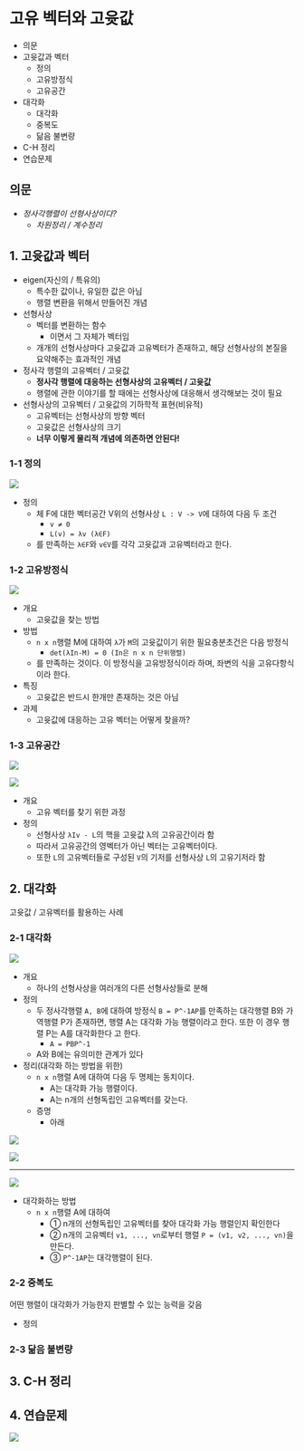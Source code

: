 # 고유 벡터와 고윳값

- 의문
- 고윳값과 벡터
  - 정의
  - 고유방정식
  - 고유공간
- 대각화
  - 대각화
  - 중복도
  - 닮음 불변량
- C-H 정리
- 연습문제

## 의문

- *정사각행렬이 선형사상이다?*
  - *차원정리 / 계수정리*

## 1. 고윳값과 벡터

- eigen(자신의 / 특유의)
  - 특수한 값이나, 유일한 값은 아님
  - 행렬 변환을 위해서 만들어진 개념
- 선형사상
  - 벡터를 변환하는 함수
    - 이면서 그 자체가 벡터임
  - 개개의 선형사상마다 고윳값과 고유벡터가 존재하고, 해당 선형사상의 본질을 요약해주는 효과적인 개념
- 정사각 행렬의 고유벡터 / 고윳값
  - **정사각 행렬에 대응하는 선형사상의 고유벡터 / 고윳값**
  - 행렬에 관한 이야기를 할 때에는 선형사상에 대응해서 생각해보는 것이 필요
- 선형사상의 고유벡터 / 고윳값의 기하학적 표현(비유적)
  - 고유벡터는 선형사상의 방향 벡터
  - 고윳값은 선형사상의 크기
  - **너무 이렇게 물리적 개념에 의존하면 안된다!**

### 1-1 정의

![](./images/ch5/eigenvector_eigenvalue1.png)

- 정의
  - 체 F에 대한 벡터공간 V위의 선형사상 `L : V -> V`에 대하여 다음 두 조건
    - `v ≠ 0`
    - `L(v) = λv (λ∈F)`
  - 를 만족하는 `λ∈F`와 `v∈V`를 각각 고윳값과 고유벡터라고 한다.

### 1-2 고유방정식

![](./images/ch5/eigenvector_eigenvalue2.png)

- 개요
  - 고윳값을 찾는 방법
- 방법
  - `n x n`행렬 M에 대하여 `λ`가 `M`의 고윳값이기 위한 필요충분초건은 다음 방정식
    - `det(λIn-M) = 0 (In은 n x n 단위행렬)`
  - 를 만족하는 것이다. 이 방정식을 고유방정식이라 하며, 좌변의 식을 고유다항식이라 한다.
- 특징
  - 고윳값은 반드시 한개만 존재하는 것은 아님
- 과제
  - 고윳값에 대응하는 고유 벡터는 어떻게 찾을까?

### 1-3 고유공간

![](./images/ch5/eigenvector_eigenvalue3.png)

![](./images/ch5/eigenvector_eigenvalue4.png)

- 개요
  - 고유 벡터를 찾기 위한 과정
- 정의
  - 선형사상 `λIv - L`의 핵을 고윳값 λ의 고유공간이라 함
  - 따라서 고유공간의 영벡터가 아닌 벡터는 고유벡터이다.
  - 또한 `L`의 고유벡터들로 구성된 `V`의 기저를 선형사상 `L`의 고유기저라 함

## 2. 대각화

고윳값 / 고유벡터를 활용하는 사례

### 2-1 대각화

![](./images/ch5/diagonalize1.png)

- 개요
  - 하나의 선형사상을 여러개의 다른 선형사상들로 분해
- 정의
  - 두 정사각행렬 `A, B`에 대하여 방정식 `B = P^-1AP`를 만족하는 대각행렬 B와 가역행렬 P가 존재하면, 행렬 A는 대각화 가능 행렬이라고 한다. 또한 이 경우 행렬 P는 A를 대각화한다 고 한다.
    - `A = PBP^-1`
  - A와 B에는 유의미한 관계가 있다
- 정리(대각화 하는 방법을 위한)
  - `n x n`행렬 A에 대하여 다음 두 명제는 동치이다.
    - A는 대각화 가능 행렬이다.
    - A는 n개의 선형독립인 고유벡터를 갖는다.
  - 증명
    - 아래

![](./images/ch5/diagonalize2.png)

![](./images/ch5/diagonalize3.png)

---

![](./images/ch5/diagonalize4.png)

- 대각화하는 방법
  - `n x n`행렬 A에 대하여
    - ① n개의 선형독립인 고유벡터를 찾아 대각화 가능 행렬인지 확인한다
    - ② n개의 고유벡터 `v1, ..., vn`로부터 행렬 `P = (v1, v2, ..., vn)`을 만든다.
    - ③ `P^-1AP`는 대각행렬이 된다.

### 2-2 중복도

어떤 행렬이 대각화가 가능한지 판별할 수 있는 능력을 갖음

- 정의

### 2-3 닮음 불변량

## 3. C-H 정리

## 4. 연습문제

![](./images/practice1.png)

